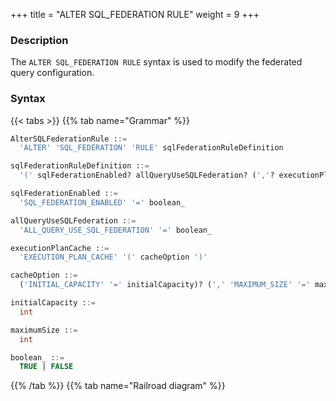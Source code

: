 +++
title = "ALTER SQL_FEDERATION RULE"
weight = 9
+++

### Description

The `ALTER SQL_FEDERATION RULE` syntax is used to modify the federated query configuration.

### Syntax

{{< tabs >}}
{{% tab name="Grammar" %}}
```sql
AlterSQLFederationRule ::=
  'ALTER' 'SQL_FEDERATION' 'RULE' sqlFederationRuleDefinition

sqlFederationRuleDefinition ::=
  '(' sqlFederationEnabled? allQueryUseSQLFederation? (','? executionPlanCache)? ')'

sqlFederationEnabled ::=
  'SQL_FEDERATION_ENABLED' '=' boolean_

allQueryUseSQLFederation ::=
  'ALL_QUERY_USE_SQL_FEDERATION' '=' boolean_

executionPlanCache ::=
  'EXECUTION_PLAN_CACHE' '(' cacheOption ')'

cacheOption ::=
  ('INITIAL_CAPACITY' '=' initialCapacity)? (',' 'MAXIMUM_SIZE' '=' maximumSize)?

initialCapacity ::=
  int

maximumSize ::=
  int

boolean_ ::=
  TRUE | FALSE
```
{{% /tab %}}
{{% tab name="Railroad diagram" %}}
<iframe frameborder="0" name="diagram" id="diagram" width="100%" height="100%"></iframe>
{{% /tab %}}
{{< /tabs >}}

### Example

- Alter SQL Federation rule

```sql
ALTER SQL_FEDERATION RULE (SQL_FEDERATION_ENABLED=TRUE ALL_QUERY_USE_SQL_FEDERATION=TRUE EXECUTION_PLAN_CACHE(INITIAL_CAPACITY=1024 MAXIMUM_SIZE=65535));
```

### Reserved word

`ALTER`、`SQL_FEDERATION`、`RULE`、`SQL_FEDERATION_ENABLED`、`ALL_QUERY_USE_SQL_FEDERATION`、`EXECUTION_PLAN_CACHE`、`INITIAL_CAPACITY`、`MAXIMUM_SIZE`

### Related links

- [Related links](/en/user-manual/shardingsphere-proxy/distsql/syntax/reserved-word/)
